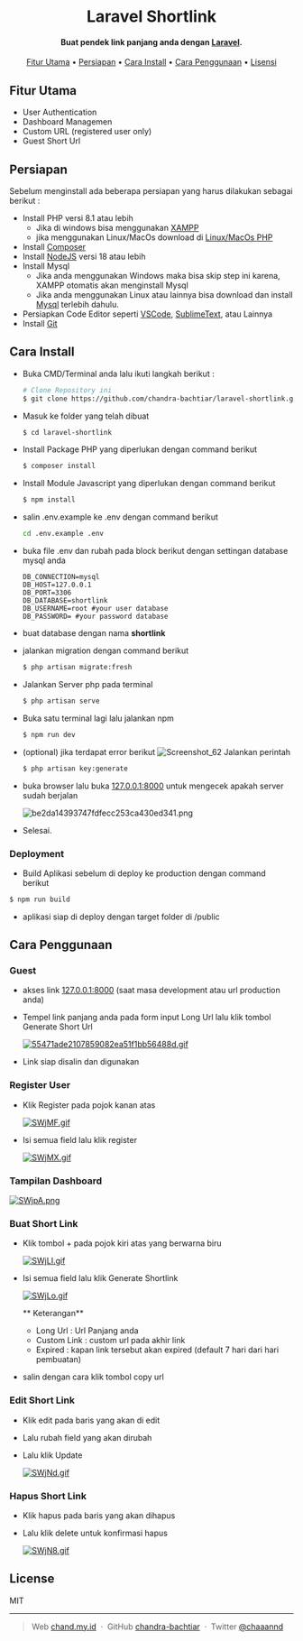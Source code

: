 
<h1 align="center">
  Laravel Shortlink
  <br>
</h1>

<h4 align="center">Buat pendek link panjang anda dengan <a href="http://laravel.com" target="_blank">Laravel</a>.</h4>

<p align="center">
  <a href="#fitur-utama">Fitur Utama</a> •
  <a href="#persiapan">Persiapan</a> •
  <a href="#cara-install">Cara Install</a> •
  <a href="#cara-penggunaan">Cara Penggunaan</a> •
  <a href="#license">Lisensi</a>
</p>

## Fitur Utama

* User Authentication
* Dashboard Managemen
* Custom URL (registered user only)
* Guest Short Url

## Persiapan

Sebelum menginstall ada beberapa persiapan yang harus dilakukan sebagai berikut :
* Install PHP versi 8.1 atau lebih
	- Jika di windows bisa menggunakan [XAMPP](https://www.apachefriends.org/download.html)
    - jika menggunakan Linux/MacOs download di [Linux/MacOs PHP](https://www.php.net/downloads.php)
* Install [Composer](https://getcomposer.org/download/)
* Install [NodeJS](https://nodejs.org/en/download) versi 18 atau lebih
* Install Mysql
	- Jika anda menggunakan Windows maka bisa skip step ini karena, XAMPP otomatis akan menginstall Mysql
    - Jika anda menggunakan Linux atau lainnya bisa download dan install [Mysql](https://www.mysql.com/downloads/) terlebih dahulu.
* Persiapkan Code Editor seperti [VSCode](https://code.visualstudio.com/download), [SublimeText](https://www.sublimetext.com/3), atau Lainnya
* Install [Git](https://git-scm.com/downloads)

## Cara Install

* Buka CMD/Terminal anda lalu ikuti langkah berikut :
    ```bash
    # Clone Repository ini
    $ git clone https://github.com/chandra-bachtiar/laravel-shortlink.git

    ```

* Masuk ke folder yang telah dibuat
 	```bash
    $ cd laravel-shortlink
    ```
    
* Install Package PHP yang diperlukan dengan command berikut
	```bash
    $ composer install
    ```
    
* Install Module Javascript yang diperlukan dengan command berikut
	```bash
    $ npm install
    ```
    
* salin .env.example ke .env dengan command berikut
	```bash
    cd .env.example .env
    ```
    
* buka file .env dan rubah pada block berikut dengan settingan database mysql anda
	```env
    DB_CONNECTION=mysql
    DB_HOST=127.0.0.1
    DB_PORT=3306
    DB_DATABASE=shortlink
    DB_USERNAME=root #your user database
    DB_PASSWORD= #your password database
    ```
    
* buat database dengan nama **shortlink**
* jalankan migration dengan command berikut 
	```bash
    $ php artisan migrate:fresh
    ```
    
* Jalankan Server php pada terminal
	```bash
    $ php artisan serve
    ```

* Buka satu terminal lagi lalu jalankan npm
	```bash
    $ npm run dev
    ```

* (optional) jika terdapat error berikut
      ![Screenshot_62](https://github.com/chandra-bachtiar/laravel-shortlink/assets/84555123/5d60bcc4-e6fa-4b15-b029-d920d40dfa77)
  Jalankan perintah
  ```bash
  $ php artisan key:generate
  ```
   
* buka browser lalu buka [127.0.0.1:8000](http://127.0.0.1:8000) untuk mengecek apakah server sudah berjalan

	![be2da14393747fdfecc253ca430ed341.png](https://imgtr.ee/images/2023/07/17/be2da14393747fdfecc253ca430ed341.png)
 
* Selesai.

### Deployment 
* Build Aplikasi sebelum di deploy ke production dengan command berikut
```bash
$ npm run build
```

* aplikasi siap di deploy dengan target folder di /public

  
## Cara Penggunaan

### Guest
* akses link [127.0.0.1:8000](http://127.0.0.1:8000) (saat masa development atau url production anda)
* Tempel link panjang anda pada form input Long Url lalu klik tombol Generate Short Url

  [![55471ade2107859082ea51f1bb56488d.gif](https://imgtr.ee/images/2023/07/17/55471ade2107859082ea51f1bb56488d.gif)](https://imgtr.ee/image/jYFUr)


* Link siap disalin dan digunakan

### Register User
* Klik Register pada pojok kanan atas

	[![SWjMF.gif](https://s11.gifyu.com/images/SWjMF.gif)](https://gifyu.com/image/SWjMF)
    
* Isi semua field lalu klik register

	[![SWjMX.gif](https://s12.gifyu.com/images/SWjMX.gif)](https://gifyu.com/image/SWjMX)
    
### Tampilan Dashboard

[![SWjpA.png](https://s12.gifyu.com/images/SWjpA.png)](https://gifyu.com/image/SWjpA)

### Buat Short Link

* Klik tombol + pada pojok kiri atas yang berwarna biru

	[![SWjLI.gif](https://s12.gifyu.com/images/SWjLI.gif)](https://gifyu.com/image/SWjLI)
    
* Isi semua field lalu klik Generate Shortlink

	[![SWjLo.gif](https://s11.gifyu.com/images/SWjLo.gif)](https://gifyu.com/image/SWjLo)
    
   ** Keterangan** 
   - Long Url : Url Panjang anda
   - Custom Link : custom url pada akhir link
   - Expired : kapan link tersebut akan expired (default 7 hari dari hari pembuatan)
   
* salin dengan cara klik tombol copy url

### Edit Short Link

* Klik edit pada baris yang akan di edit
* Lalu rubah field yang akan dirubah
* Lalu klik Update

	[![SWjNd.gif](https://s11.gifyu.com/images/SWjNd.gif)](https://gifyu.com/image/SWjNd)
    
### Hapus Short Link

* Klik hapus pada baris yang akan dihapus
* Lalu klik delete untuk konfirmasi hapus

	[![SWjN8.gif](https://s11.gifyu.com/images/SWjN8.gif)](https://gifyu.com/image/SWjN8)


## License

MIT

---

> Web [chand.my.id](https://www.chand.my.id) &nbsp;&middot;&nbsp;
> GitHub [chandra-bachtiar](https://github.com/chandra-bachtiar) &nbsp;&middot;&nbsp;
> Twitter [@chaaannd](https://twitter.com/chaaannd)

